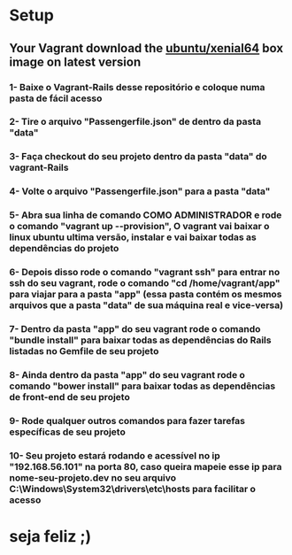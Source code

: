 # Setup


## Your Vagrant download the [ubuntu/xenial64](https://atlas.hashicorp.com/ubuntu/boxes/xenial64) box image on latest version

### 1- Baixe  o Vagrant-Rails desse repositório e coloque numa pasta de fácil acesso

### 2- Tire o arquivo "Passengerfile.json" de dentro da pasta "data"

### 3- Faça checkout do seu projeto dentro da pasta "data" do vagrant-Rails

### 4- Volte o arquivo "Passengerfile.json" para a pasta "data" 

### 5- Abra sua linha de comando COMO ADMINISTRADOR e rode o comando "vagrant up --provision", O vagrant vai baixar o linux ubuntu ultima versão, instalar e vai baixar todas as dependências do projeto

### 6- Depois disso rode o comando "vagrant ssh" para entrar no ssh do seu vagrant, rode o comando "cd /home/vagrant/app" para viajar para a pasta "app" (essa pasta contém os mesmos arquivos que a pasta "data" de sua máquina real e vice-versa)

### 7- Dentro da pasta "app" do seu vagrant rode o comando "bundle install" para baixar todas as dependências do Rails listadas no Gemfile de seu projeto

### 8- Ainda dentro da pasta "app" do seu vagrant rode o comando "bower install" para baixar todas as dependências de front-end de seu projeto

### 9- Rode qualquer outros comandos para fazer tarefas específicas de seu projeto

### 10- Seu projeto estará rodando e acessível no ip "192.168.56.101" na porta 80, caso queira mapeie esse ip para nome-seu-projeto.dev no seu arquivo C:\Windows\System32\drivers\etc\hosts para facilitar o acesso

# seja feliz ;)


